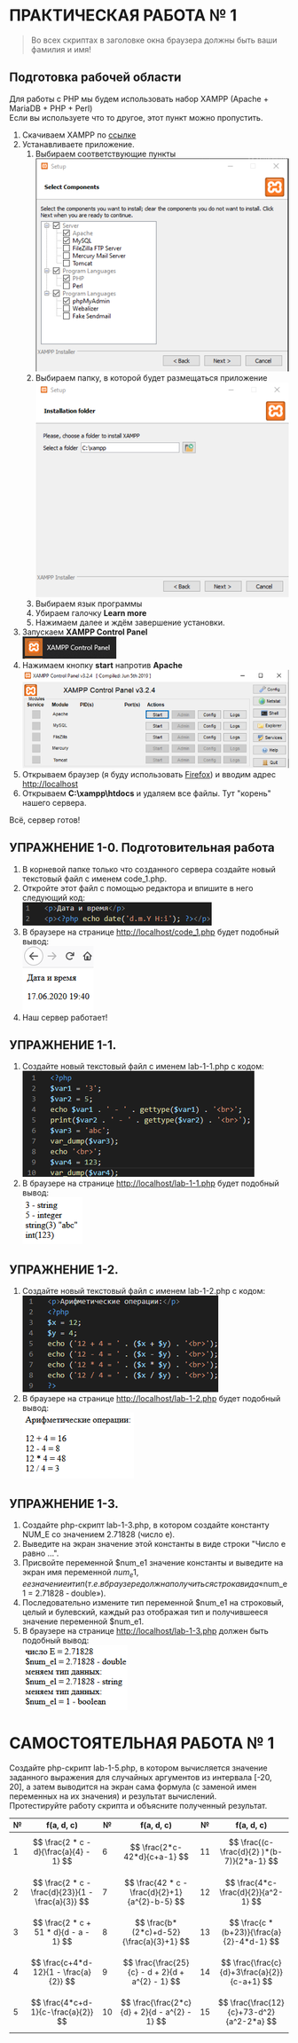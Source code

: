 # ПРАКТИЧЕСКАЯ РАБОТА № 1

> Во всех скриптах в заголовке окна браузера должны быть ваши фамилия и имя!

## Подготовка рабочей области

Для работы с PHP мы будем использовать набор XAMPP (Apache + MariaDB + PHP + Perl)  
Если вы используете что то другое, этот пункт можно пропустить.

1. Скачиваем XAMPP по [ссылке](https://www.apachefriends.org/ru/index.html)
2. Устанавливаете приложение.
   1. Выбираем соответствующие пункты  
![](./xampp_setup_0.png)
   1. Выбираем папку, в которой будет размещаться приложение  
![](./xampp_setup_1.png)
   1. Выбираем язык программы
   2. Убираем галочку **Learn more**
   3. Нажимаем далее и ждём завершение установки.
1. Запускаем **XAMPP Control Panel**  
![](./control_panel.png)
4. Нажимаем кнопку **start** напротив **Apache**  
![](./xampp_setup_2.png)
5. Открываем браузер (я буду использовать [Firefox](https://www.mozilla.org/ru/firefox/)) и вводим адрес [http://localhost](http://localhost)
6. Открываем **C:\xampp\htdocs** и удаляем все файлы. Тут "корень" нашего сервера. 

Всё, сервер готов!

## УПРАЖНЕНИЕ 1-0. Подготовительная работа

1. В корневой папке только что созданного сервера создайте новый текстовый файл с именем code_1.php. 
2. Откройте этот файл с помощью редактора и впишите в него следующий код:  
![](./code_1.png) 
3. В браузере на странице [http://localhost/code_1.php](http://localhost/code_1.php) будет подобный вывод:  
![](./code_1_out.png) 
4. Наш сервер работает!

## УПРАЖНЕНИЕ 1-1.

1. Создайте новый текстовый файл с именем lab-1-1.php с кодом:  
![](./lab-1-1.png)
2. В браузере на странице [http://localhost/lab-1-1.php](http://localhost/lab-1-1.php) будет подобный вывод:  
![](./lab-1-1_out.png)

## УПРАЖНЕНИЕ 1-2.

1. Создайте новый текстовый файл с именем lab-1-2.php с кодом:  
![](./lab-1-2.png)
2. В браузере на странице [http://localhost/lab-1-2.php](http://localhost/lab-1-2.php) будет подобный вывод:  
![](./lab-1-2_out.png)

## УПРАЖНЕНИЕ 1-3.

1. Создайте php-скрипт lab-1-3.php, в котором создайте константу NUM_E со значением 2.71828 (число е). 
2. Выведите на экран значение этой константы в виде строки "Число e равно …". 
3. Присвойте переменной $num_e1 значение константы и выведите на экран имя переменной $num_e1, ее значение и тип (т.е. в браузере должна получиться строка вида «$num_e1 = 2.71828  ‑ double»). 
4. Последовательно измените тип переменной $num_e1 на строковый, целый и булевский, каждый раз отображая тип и получившееся значение переменной $num_e1. 
5. В браузере на странице [http://localhost/lab-1-3.php](http://localhost/lab-1-3.php) должен быть подобный вывод:  
![](./lab-1-3_out.png)


# САМОСТОЯТЕЛЬНАЯ РАБОТА № 1

Создайте php-скрипт lab-1-5.php, в котором вычисляется значение заданного выражения для случайных аргументов из интервала [-20, 20], а затем выводится на экран сама формула (с заменой имен переменных на их значения) и результат вычислений.  
Протестируйте работу скрипта и объясните полученный результат.

| №   | f(a, d, c)                                         | №   | f(a, d, c)                                       | №   | f(a, d, c)                                   |
| --- | -------------------------------------------------- | --- | ------------------------------------------------ | --- | -------------------------------------------- |
| 1   | $$ \frac{2 * c - d}{\frac{a}{4} - 1} $$            | 6   | $$ \frac{2*c-42*d}{c+a-1} $$                     | 11  | $$ \frac{(c-\frac{d}{2} )*(b-7)}{2*a-1} $$   |
| 2   | $$ \frac{2 * c - \frac{d}{23}}{1 - \frac{a}{3}} $$ | 7   | $$ \frac{42 * c - \frac{d}{2}+1}{a^{2}-b-5} $$   | 12  | $$ \frac{4*c-\frac{d}{2}}{a^2-1} $$          |
| 3   | $$ \frac{2 * c + 51 * d}{d - a - 1} $$             | 8   | $$ \frac{b*(2*c)+d-52}{\frac{a}{3}+1} $$         | 13  | $$ \frac{c * (b+23)}{\frac{a}{2}-4*d-1} $$   |
| 4   | $$ \frac{c+4*d-12}{1 - \frac{a}{2}} $$             | 9   | $$ \frac{\frac{25}{c} - d + 2}{d + a^{2} - 1} $$ | 14  | $$ \frac{\frac{c}{d}+3\frac{a}{2}}{c-a+1} $$ |
| 5   | $$ \frac{4*c+d-1}{c-\frac{a}{2}} $$                | 10  | $$ \frac{\frac{2*c}{d} + 2}{d - a^{2} - 1} $$    | 15  | $$ \frac{\frac{12}{c}+73-d^2}{a^2-2*a} $$    |